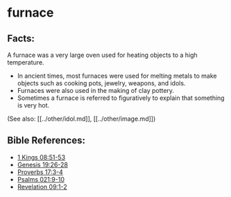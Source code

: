 # furnace #

## Facts: ##

A furnace was a very large oven used for heating objects to a high temperature.

* In ancient times, most furnaces were used for melting metals to make objects such as cooking pots, jewelry, weapons, and idols.
* Furnaces were also used in the making of clay pottery.
* Sometimes a furnace is referred to figuratively to explain that something is very hot.

(See also: [[../other/idol.md]], [[../other/image.md]])

## Bible References: ##

* [1 Kings 08:51-53](en/tn/1ki/help/08/51)
* [Genesis 19:26-28](en/tn/gen/help/19/26)
* [Proverbs 17:3-4](en/tn/pro/help/17/03)
* [Psalms 021:9-10](en/tn/psa/help/21/09)
* [Revelation 09:1-2](en/tn/rev/help/09/01)